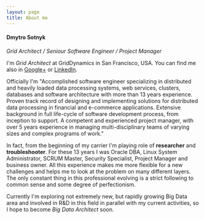 ```yaml
---
layout: page
title: About me
---
```



#### Dmytro Sotnyk

_Grid Architect / Seniour Software Engineer / Project Manager_

I'm _Grid Architect_ at GridDynamics in San Francisco, USA. You can find me also in <a href="http://plus.google.com/109421189749606131821">Google+</a> or <a href="https://www.linkedin.com/in/sotnikdv">LinkedIn</a>.

Officially I'm "Accomplished software engineer specializing in distributed and heavily loaded data processing systems, web services, clusters, databases and software architecture with more than 13 years experience.
Proven track record of designing and implementing solutions for distributed data processing in financial and e-commerce applications.
Extensive background in full life-cycle of software development process, from inception to support.
A competent and experienced project manager, with over 5 years experience in managing multi-disciplinary teams of varying sizes and complex programs of work."

In fact, from the beginning of my carrier I'm playing role of **researcher** and **troubleshooter**. For these 13 years I was Oracle DBA, Linux System Administrator, SCRUM Master, Security Specialist, Project Manager and business owner. All this experience makes me more flexible for a new challenges and helps me to look at the problem on many different layers.
The only constant thing in this professional evolving is a strict following to common sense and some degree of perfectionism.

Currently I'm exploring not extremely new, but rapidly growing Big Data area and involved in R&D in this field in parallel with my current activities, so I hope to become _Big Data Architect_ soon.


